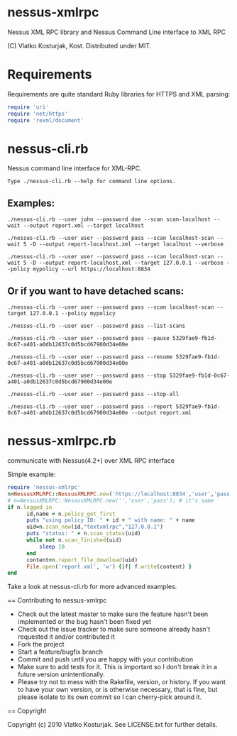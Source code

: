 # nessus-xmlrpc

Nessus XML RPC library and Nessus Command Line interface to XML RPC

(C) Vlatko Kosturjak, Kost. Distributed under MIT.

Requirements
============
Requirements are quite standard Ruby libraries for HTTPS and XML
parsing:
```ruby
require 'uri'
require 'net/https'
require 'rexml/document'
```
nessus-cli.rb
=============
Nessus command line interface for XML-RPC.

```
Type ./nessus-cli.rb --help for command line options.
```
Examples:
---------
```
./nessus-cli.rb --user john --password doe --scan scan-localhost --wait --output report.xml --target localhost

./nessus-cli.rb --user user --password pass --scan localhost-scan --wait 5 -D --output report-localhost.xml --target localhost --verbose 

./nessus-cli.rb --user user --password pass --scan localhost-scan --wait 5 -D --output report-localhost.xml --target 127.0.0.1 --verbose --policy mypolicy --url https://localhost:8834
```
Or if you want to have detached scans:
--------------------------------------
```
./nessus-cli.rb --user user --password pass --scan localhost-scan --target 127.0.0.1 --policy mypolicy

./nessus-cli.rb --user user --password pass --list-scans 

./nessus-cli.rb --user user --password pass --pause 5329fae9-fb1d-0c67-a401-a0db12637c0d5bcd67900d34e00e

./nessus-cli.rb --user user --password pass --resume 5329fae9-fb1d-0c67-a401-a0db12637c0d5bcd67900d34e00e

./nessus-cli.rb --user user --password pass --stop 5329fae9-fb1d-0c67-a401-a0db12637c0d5bcd67900d34e00e

./nessus-cli.rb --user user --password pass --stop-all

./nessus-cli.rb --user user --password pass --report 5329fae9-fb1d-0c67-a401-a0db12637c0d5bcd67900d34e00e --output report.xml
```
nessus-xmlrpc.rb
================
communicate with Nessus(4.2+) over XML RPC interface

Simple example:
```ruby
require 'nessus-xmlrpc'
n=NessusXMLRPC::NessusXMLRPC.new('https://localhost:8834','user','pass');
# n=NessusXMLRPC::NessusXMLRPC.new('','user','pass'); # it's same
if n.logged_in
      id,name = n.policy_get_first
      puts "using policy ID: " + id + " with name: " + name
      uid=n.scan_new(id,"textxmlrpc","127.0.0.1")
      puts "status: " + n.scan_status(uid)
      while not n.scan_finished(uid)
	      sleep 10
      end
      content=n.report_file_download(uid)
      File.open('report.xml', 'w') {|f| f.write(content) }
end
```
Take a look at nessus-cli.rb for more advanced examples.

== Contributing to nessus-xmlrpc
 
* Check out the latest master to make sure the feature hasn't been implemented or the bug hasn't been fixed yet
* Check out the issue tracker to make sure someone already hasn't requested it and/or contributed it
* Fork the project
* Start a feature/bugfix branch
* Commit and push until you are happy with your contribution
* Make sure to add tests for it. This is important so I don't break it in a future version unintentionally.
* Please try not to mess with the Rakefile, version, or history. If you want to have your own version, or is otherwise necessary, that is fine, but please isolate to its own commit so I can cherry-pick around it.

== Copyright

Copyright (c) 2010 Vlatko Kosturjak. See LICENSE.txt for
further details.

